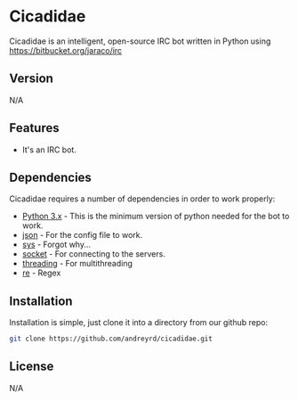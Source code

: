 Cicadidae
=========

Cicadidae is an intelligent, open-source IRC bot written in Python using https://bitbucket.org/jaraco/irc

Version
----

N/A

Features
-----------

- It's an IRC bot.

Dependencies
-----------

Cicadidae requires a number of dependencies in order to work properly:

* [Python 3.x] - This is the minimum version of python needed for the bot to work.
* [json] - For the config file to work.
* [sys] - Forgot why...
* [socket] - For connecting to the servers.
* [threading] - For multithreading
* [re] - Regex

Installation
--------------

Installation is simple, just clone it into a directory from our github repo:
```sh
git clone https://github.com/andreyrd/cicadidae.git
```

License
----

N/A

[Python 3.x]:https://www.python.org/
[IRC protocol client library for python]:https://bitbucket.org/jaraco/irc
[json]:https://docs.python.org/2/library/json.html
[sys]:https://docs.python.org/2/library/sys.html
[socket]:https://docs.python.org/2/library/socket.html
[threading]:https://docs.python.org/2/library/threading.html
[re]:https://docs.python.org/2/library/re.html
    